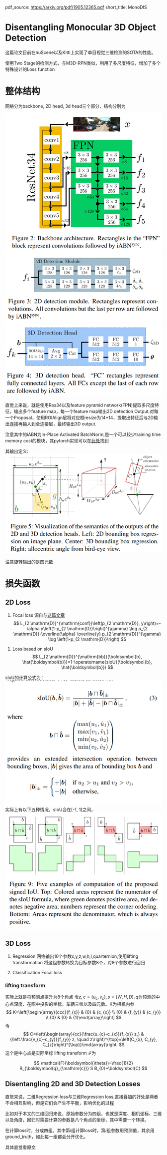 pdf_source: https://arxiv.org/pdf/1905.12365.pdf
short_title: MonoDIS
# Disentangling Monocular 3D Object Detection

这篇论文目前在nuScene以及Kitti上实现了单目视觉三维检测的SOTA的性能。

使用Two Stage的检测方式，与M3D-RPN类似，利用了多尺度特征，增加了多个特殊设计的Loss function

# 整体结构

网络分为backbone, 2D head, 3d head三个部分，结构分别为

![image](res/MonoDIS_backbone.png)
![image](res/MonoDIS_2d_head.png)
![image](res/MonoDIS_3d_head.png)

直觉上来说，就是使用Res34以及feature pyramid network(FPN)提取多尺度特征，输出多个feature map，每一个feature map输出2D detection Output.对每一个Proposal，使用ROIAlign层将对应框resize为14*14，提取出特征后与2D输出连接再输入到全连接层，最终输出3D output.

注意其中的iABN为In-Place Activated BatchNorm,是一个可以较少training time memory cost的模块，其pytorch实现可以在[此处](https://github.com/mapillary/inplace_abn)找到


其输出定义:
![image](res/MonoDIS_semantic_head.png)

注意旋转输出的是四元数

# 损失函数

## 2D Loss

1. Focal loss
源自与[这篇文章](https://arxiv.org/pdf/1708.02002.pdf)
$$
L_{2 \mathrm{D}}^{\mathrm{conf}}\left(p_{2 \mathrm{D}}, y\right)=-\alpha y\left(1-p_{2 \mathrm{D}}\right)^{\gamma} \log p_{2 \mathrm{D}}-\overline{\alpha} \overline{y} p_{2 \mathrm{D}}^{\gamma} \log \left(1-p_{2 \mathrm{D}}\right)
$$

<div id="focalLoss" ></div>

<script>

function focal_loss_y(x, gamma){
    return - Math.pow(1-x, gamma) * Math.log(x)
}

function get_focal_loss_list(p, gamma){
    focal = []
    for (j = 0; j < 100;j++){
        focal.push(focal_loss_y(p[j], gamma))
    }
    return focal
}
focalLoss = document.getElementById('focalLoss');
var p = [];
for (i = 0; i < 100;i++){
    p.push(i * 0.01);
}
var focal = get_focal_loss_list(p, 0.2)
slider_steps = []
for (i = 0.2; i < 4; i += 0.2){
    slider_steps.push(
        {
            method: 'animate',
            label: Math.floor(i * 100) /100,
            args: [
                {
                    data: [{ x:p, y: get_focal_loss_list(p, i)}],
                },
                {
                transition: {duration: 20},
                frame: {duration: 20, redraw: false},
                }
            ]
        }
    )
}

Plotly.plot(focalLoss, [{
    x: p,
    y: focal,
}], {
    title: 'Focal Loss for positive samples',
    xaxis: {
        title: 'p'
    },
    yaxis: {
        title: 'loss'
    },
    sliders: [{
    pad: {t: 30},
    currentvalue: {
      xanchor: 'right',
      prefix: 'gamma: ',
      font: {
        color: '#888',
        size: 20
      }
    },
    steps: slider_steps
  }]
});

</script>
1. Loss based on sIoU
$$
L_{2 \mathrm{D}}^{\mathrm{bb}}(\boldsymbol{b}, \hat{\boldsymbol{b}})=1-\operatorname{sIoU}(\boldsymbol{b}, \hat{\boldsymbol{b}})
$$

sIoU的计算公式为：
![image](res/MonoDIS_SIOU_formular.png)
实际上有以下五种情况，sIoU会在[-1, 1]之间， 
![image](res/MonoDIS_sIoU.png)

## 3D Loss

1. Regression
网络输出10个参数x,y,z,w,h,l,quarternion,使用lifting transformation 将这组参数转换为目标参数8个，对8个参数进行回归

2. Classification
Focal loss

### lifting transform
实际上就是将预测点提升为8个角点
令$z, c = (u_c, v_c), s = (W,H,D), q$为预测的中心点深度、在图中投影的坐标，车辆三维以及四元数。K为相机内参
$$
K=\left[\begin{array}{ccc}{f_{x}} & {0} & {c_{x}} \\ {0} & {f_{y}} & {c_{y}} \\ {0} & {0} & {1}\end{array}\right]
$$
令
$$
C=\left(\begin{array}{cc}{\frac{u_{c}-c_{x}}{f_{x}} z,} & {\left.\frac{v_{c}-c_{y}}{f_{y}} z, \quad z\right)^{\top}=\left(C_{x}, C_{y}, C_{z}\right)^{\top}}\end{array}\right.
$$
这个是中心点是实际坐标
lifting transform $\mathcal{F}$为

$$
\mathcal{F}(\boldsymbol{\theta})=\frac{1}{2} R_{\boldsymbol{q}_{\mathrm{c}}} S B_{0}+\boldsymbol{C}
$$

## Disentangling 2D and 3D Detection Losses

直觉来说，二维Regression loss与三维Regression loss,直接叠加的好处是两者不会相互影响，但是它们会产生不平衡，影响优化的过程

比如对于本文的三维回归来说，原始参数分为四组，也就是深度、相机坐标、三维以及角度，回归时需要计算的参数是八个角点的坐标，其中需要一个转换。

在计算loss时，分成四组。其中第$i$组计算loss时，第$i$组参数用预测值，其余用ground_truth，如此每一组都会分开优化。

具体直觉看原文
